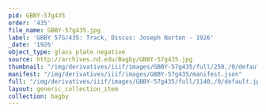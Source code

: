 ```yaml
---
pid: GBBY-57g435
order: '435'
file_name: GBBY-57g435.jpg
label: 'GBBY 57G/435: Track, Discus: Joseph Norton - 1926'
_date: '1926'
object_type: glass plate negative
source: http://archives.nd.edu/Bagby/GBBY-57g435.jpg
thumbnail: "/img/derivatives/iiif/images/GBBY-57g435/full/250,/0/default.jpg"
manifest: "/img/derivatives/iiif/images/GBBY-57g435/manifest.json"
full: "/img/derivatives/iiif/images/GBBY-57g435/full/1140,/0/default.jpg"
layout: generic_collection_item
collection: bagby
---
```

